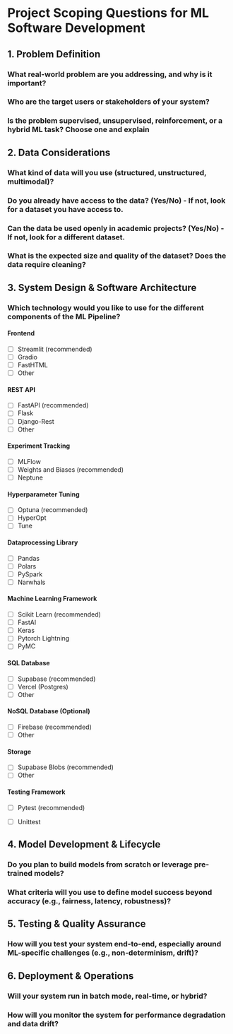 # Project Scoping Questions for ML Software Development

## 1. Problem Definition

### What real-world problem are you addressing, and why is it important?

### Who are the target users or stakeholders of your system?

### Is the problem supervised, unsupervised, reinforcement, or a hybrid ML task? Choose one and explain

## 2. Data Considerations

### What kind of data will you use (structured, unstructured, multimodal)?

### Do you already have access to the data? (Yes/No) - If not, look for a dataset you have access to.

### Can the data be used openly in academic projects? (Yes/No) - If not, look for a different dataset.

### What is the expected size and quality of the dataset? Does the data require cleaning?

## 3. System Design & Software Architecture

### Which technology would you like to use for the different components of the ML Pipeline?

#### Frontend

- [ ] Streamlit (recommended)
- [ ] Gradio
- [ ] FastHTML
- [ ] Other

#### REST API

- [ ] FastAPI (recommended)
- [ ] Flask
- [ ] Django-Rest
- [ ] Other

#### Experiment Tracking

- [ ] MLFlow
- [ ] Weights and Biases (recommended)
- [ ] Neptune

#### Hyperparameter Tuning

- [ ] Optuna (recommended)
- [ ] HyperOpt
- [ ] Tune

#### Dataprocessing Library

- [ ] Pandas
- [ ] Polars
- [ ] PySpark
- [ ] Narwhals

#### Machine Learning Framework

- [ ] Scikit Learn (recommended)
- [ ] FastAI
- [ ] Keras
- [ ] Pytorch Lightning
- [ ] PyMC

#### SQL Database

- [ ] Supabase (recommended)
- [ ] Vercel (Postgres)
- [ ] Other

#### NoSQL Database (Optional)

- [ ] Firebase (recommended)
- [ ] Other

#### Storage

- [ ] Supabase Blobs (recommended)
- [ ] Other

#### Testing Framework

- [ ] Pytest (recommended)
- [ ] Unittest


## 4. Model Development & Lifecycle

### Do you plan to build models from scratch or leverage pre-trained models?

### What criteria will you use to define model success beyond accuracy (e.g., fairness, latency, robustness)?

## 5. Testing & Quality Assurance

### How will you test your system end-to-end, especially around ML-specific challenges (e.g., non-determinism, drift)?

## 6. Deployment & Operations

### Will your system run in batch mode, real-time, or hybrid?

### How will you monitor the system for performance degradation and data drift?
